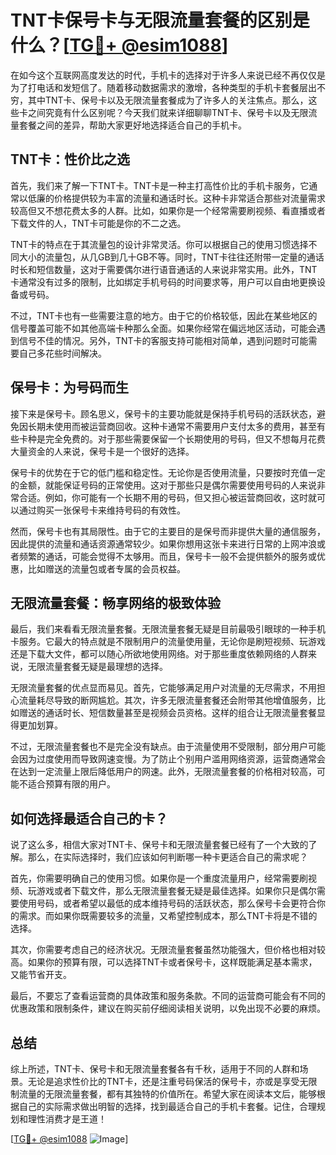# TNT卡保号卡与无限流量套餐的区别是什么？[[TG💪+ @esim1088](https://t.me/s/esim1088)]

在如今这个互联网高度发达的时代，手机卡的选择对于许多人来说已经不再仅仅是为了打电话和发短信了。随着移动数据需求的激增，各种类型的手机卡套餐层出不穷，其中TNT卡、保号卡以及无限流量套餐成为了许多人的关注焦点。那么，这些卡之间究竟有什么区别呢？今天我们就来详细聊聊TNT卡、保号卡以及无限流量套餐之间的差异，帮助大家更好地选择适合自己的手机卡。

## TNT卡：性价比之选

首先，我们来了解一下TNT卡。TNT卡是一种主打高性价比的手机卡服务，它通常以低廉的价格提供较为丰富的流量和通话时长。这种卡非常适合那些对流量需求较高但又不想花费太多的人群。比如，如果你是一个经常需要刷视频、看直播或者下载文件的人，TNT卡可能是你的不二之选。

TNT卡的特点在于其流量包的设计非常灵活。你可以根据自己的使用习惯选择不同大小的流量包，从几GB到几十GB不等。同时，TNT卡往往还附带一定量的通话时长和短信数量，这对于需要偶尔进行语音通话的人来说非常实用。此外，TNT卡通常没有过多的限制，比如绑定手机号码的时间要求等，用户可以自由地更换设备或号码。

不过，TNT卡也有一些需要注意的地方。由于它的价格较低，因此在某些地区的信号覆盖可能不如其他高端卡种那么全面。如果你经常在偏远地区活动，可能会遇到信号不佳的情况。另外，TNT卡的客服支持可能相对简单，遇到问题时可能需要自己多花些时间解决。

## 保号卡：为号码而生

接下来是保号卡。顾名思义，保号卡的主要功能就是保持手机号码的活跃状态，避免因长期未使用而被运营商回收。这种卡通常不需要用户支付太多的费用，甚至有些卡种是完全免费的。对于那些需要保留一个长期使用的号码，但又不想每月花费大量资金的人来说，保号卡是一个很好的选择。

保号卡的优势在于它的低门槛和稳定性。无论你是否使用流量，只要按时充值一定的金额，就能保证号码的正常使用。这对于那些只是偶尔需要使用号码的人来说非常合适。例如，你可能有一个长期不用的号码，但又担心被运营商回收，这时就可以通过购买一张保号卡来维持号码的有效性。

然而，保号卡也有其局限性。由于它的主要目的是保号而非提供大量的通信服务，因此提供的流量和通话资源通常较少。如果你想用这张卡来进行日常的上网冲浪或者频繁的通话，可能会觉得不太够用。而且，保号卡一般不会提供额外的服务或优惠，比如赠送的流量包或者专属的会员权益。

## 无限流量套餐：畅享网络的极致体验

最后，我们来看看无限流量套餐。无限流量套餐无疑是目前最吸引眼球的一种手机卡服务。它最大的特点就是不限制用户的流量使用量，无论你是刷短视频、玩游戏还是下载大文件，都可以随心所欲地使用网络。对于那些重度依赖网络的人群来说，无限流量套餐无疑是最理想的选择。

无限流量套餐的优点显而易见。首先，它能够满足用户对流量的无尽需求，不用担心流量耗尽导致的断网尴尬。其次，许多无限流量套餐还会附带其他增值服务，比如赠送的通话时长、短信数量甚至是视频会员资格。这样的组合让无限流量套餐显得更加划算。

不过，无限流量套餐也不是完全没有缺点。由于流量使用不受限制，部分用户可能会因为过度使用而导致网速变慢。为了防止个别用户滥用网络资源，运营商通常会在达到一定流量上限后降低用户的网速。此外，无限流量套餐的价格相对较高，可能不适合预算有限的用户。

## 如何选择最适合自己的卡？

说了这么多，相信大家对TNT卡、保号卡和无限流量套餐已经有了一个大致的了解。那么，在实际选择时，我们应该如何判断哪一种卡更适合自己的需求呢？

首先，你需要明确自己的使用习惯。如果你是一个重度流量用户，经常需要刷视频、玩游戏或者下载文件，那么无限流量套餐无疑是最佳选择。如果你只是偶尔需要使用号码，或者希望以最低的成本维持号码的活跃状态，那么保号卡会更符合你的需求。而如果你既需要较多的流量，又希望控制成本，那么TNT卡将是不错的选择。

其次，你需要考虑自己的经济状况。无限流量套餐虽然功能强大，但价格也相对较高。如果你的预算有限，可以选择TNT卡或者保号卡，这样既能满足基本需求，又能节省开支。

最后，不要忘了查看运营商的具体政策和服务条款。不同的运营商可能会有不同的优惠政策和限制条件，建议在购买前仔细阅读相关说明，以免出现不必要的麻烦。

## 总结

综上所述，TNT卡、保号卡和无限流量套餐各有千秋，适用于不同的人群和场景。无论是追求性价比的TNT卡，还是注重号码保活的保号卡，亦或是享受无限制流量的无限流量套餐，都有其独特的价值所在。希望大家在阅读本文后，能够根据自己的实际需求做出明智的选择，找到最适合自己的手机卡套餐。记住，合理规划和理性消费才是王道！

[[TG💪+ @esim1088](https://t.me/s/esim1088) ![Image](https://i.postimg.cc/4NQfJmqS/Snipaste-2025-05-13-00-14-12.png)]